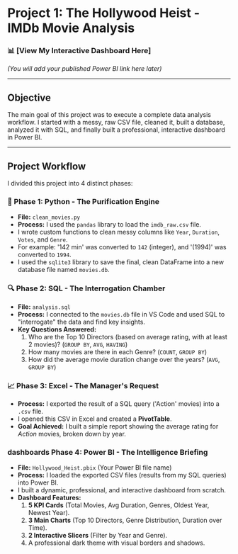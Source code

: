 # Project 1: The Hollywood Heist - IMDb Movie Analysis

### 📊 [View My Interactive Dashboard Here]
*(You will add your published Power BI link here later)*

---

## Objective
The main goal of this project was to execute a complete data analysis workflow. I started with a messy, raw CSV file, cleaned it, built a database, analyzed it with SQL, and finally built a professional, interactive dashboard in Power BI.

---

## Project Workflow
I divided this project into 4 distinct phases:

### 🐍 Phase 1: Python - The Purification Engine
* **File:** `clean_movies.py`
* **Process:** I used the `pandas` library to load the `imdb_raw.csv` file.
* I wrote custom functions to clean messy columns like `Year`, `Duration`, `Votes`, and `Genre`.
* For example: '142 min' was converted to `142` (integer), and '(1994)' was converted to `1994`.
* I used the `sqlite3` library to save the final, clean DataFrame into a new database file named `movies.db`.

### 🔍 Phase 2: SQL - The Interrogation Chamber
* **File:** `analysis.sql`
* **Process:** I connected to the `movies.db` file in VS Code and used SQL to "interrogate" the data and find key insights.
* **Key Questions Answered:**
    1.  Who are the Top 10 Directors (based on average rating, with at least 2 movies)? (`GROUP BY`, `AVG`, `HAVING`)
    2.  How many movies are there in each Genre? (`COUNT`, `GROUP BY`)
    3.  How did the average movie duration change over the years? (`AVG`, `GROUP BY`)

### 📈 Phase 3: Excel - The Manager's Request
* **Process:** I exported the result of a SQL query ('Action' movies) into a `.csv` file.
* I opened this CSV in Excel and created a **PivotTable**.
* **Goal Achieved:** I built a simple report showing the average rating for *Action* movies, broken down by year.

###  dashboards Phase 4: Power BI - The Intelligence Briefing
* **File:** `Hollywood_Heist.pbix` (Your Power BI file name)
* **Process:** I loaded the exported CSV files (results from my SQL queries) into Power BI.
* I built a dynamic, professional, and interactive dashboard from scratch.
* **Dashboard Features:**
    1.  **5 KPI Cards** (Total Movies, Avg Duration, Genres, Oldest Year, Newest Year).
    2.  **3 Main Charts** (Top 10 Directors, Genre Distribution, Duration over Time).
    3.  **2 Interactive Slicers** (Filter by Year and Genre).
    4.  A professional dark theme with visual borders and shadows.

